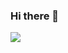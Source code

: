 ### Hi there 👋

<img src="https://capsule-render.vercel.app/api?type=Transparent&color=auto&height=200&section=header&text=seok&fontSize=40" />
